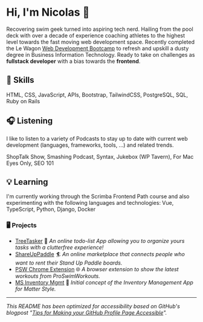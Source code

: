 # Hi, I'm Nicolas :wave:
Recovering swim geek turned into aspiring tech nerd.
Hailing from the pool deck with over a decade of experience coaching athletes
to the highest level towards the fast moving web development space.
Recently completed the Le Wagon [Web Development Bootcamp](https://www.lewagon.com/web-development-course)
to refresh and upskill a dusty degree in Business Information Technology.
Ready to take on challenges as **fullstack developer** with a bias towards the **frontend**.

## :gem: Skills
HTML, CSS, JavaScript, APIs, Bootstrap, TailwindCSS, PostgreSQL, SQL, Ruby on Rails

## :headphones: Listening
I like to listen to a variety of Podcasts to stay up to date
with current web development (languages, frameworks, tools, ...) and related trends.

ShopTalk Show, Smashing Podcast, Syntax, Jukebox (WP Tavern), For Mac Eyes Only, SEO 101

## :bulb: Learning
I'm currently working through the Scrimba Frontend Path course
and also experimenting with the following languages and technologies:
Vue, TypeScript, Python, Django, Docker

### :desktop_computer: Projects
- [TreeTasker](https://www.treetasker.ch/) :deciduous_tree: _An online todo-list App allowing you to organize yours tasks with a clutterfree experience!_
- [ShareUpPaddle](https://github.com/ekyburz/ShareUpPaddle) :surfer: _An online marketplace that connects people who want to rent their Stand Up Paddle boards._
- [PSW Chrome Extension](https://github.com/nicolasmesser/psw-chrome-ext) :globe_with_meridians: _A browser extension to show the latest workouts from ProSwimWorkouts._
- [MS Inventory Mgmt](https://github.com/nicolasmesser/ms-inventory-mgmt) :floppy_disk: _Initial concept of the Inventory Management App for Matter Style._

___
_This README has been optimized for accessibility based on GitHub's blogpost "[Tips for Making your GitHub Profile Page Accessible](https://github.blog/2023-10-26-5-tips-for-making-your-github-profile-page-accessible)"._
